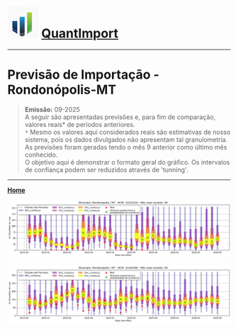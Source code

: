 # <img src="logo.png" alt="Logo QuantImport" width="70"> [QuantImport](https://quantimportbrazil.github.io/Sobre/)

---

# Previsão de Importação - Rondonópolis-MT

> **Emissão:** 09-2025  
> A seguir são apresentadas previsões e, para fim de comparação, valores reais* de períodos anteriores.  
> `*` Mesmo os valores aqui considerados reais são estimativas de nosso sistema, pois os dados divulgados não apresentam tal granulometria.  
> As previsões foram geradas tendo o mês 9 anterior como último mês conhecido.  
> O objetivo aqui é demonstrar o formato geral do gráfico. Os intervalos de confiança podem ser reduzidos através de 'tunning'. 

---

**[Home](https://quantimportbrazil.github.io/Sobre/)**  



![Gráfico de Previsão](31021010.png)

![Gráfico de Previsão](31042090.png)
